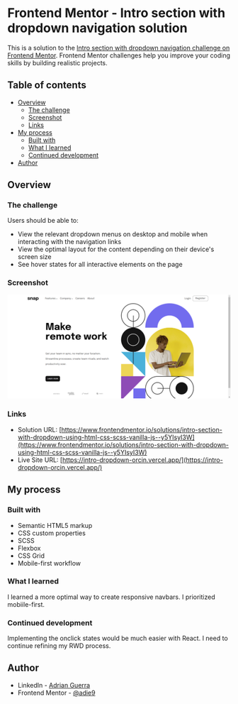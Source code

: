 # Frontend Mentor - Intro section with dropdown navigation solution

This is a solution to the [Intro section with dropdown navigation challenge on Frontend Mentor](https://www.frontendmentor.io/challenges/intro-section-with-dropdown-navigation-ryaPetHE5). Frontend Mentor challenges help you improve your coding skills by building realistic projects. 

## Table of contents

- [Overview](#overview)
  - [The challenge](#the-challenge)
  - [Screenshot](#screenshot)
  - [Links](#links)
- [My process](#my-process)
  - [Built with](#built-with)
  - [What I learned](#what-i-learned)
  - [Continued development](#continued-development)
- [Author](#author)



## Overview

### The challenge

Users should be able to:

- View the relevant dropdown menus on desktop and mobile when interacting with the navigation links
- View the optimal layout for the content depending on their device's screen size
- See hover states for all interactive elements on the page

### Screenshot

![](./images/intro-dropdown.png)

### Links

- Solution URL: [https://www.frontendmentor.io/solutions/intro-section-with-dropdown-using-html-css-scss-vanilla-js--y5YIsyI3W](https://www.frontendmentor.io/solutions/intro-section-with-dropdown-using-html-css-scss-vanilla-js--y5YIsyI3W)
- Live Site URL: [https://intro-dropdown-orcin.vercel.app/](https://intro-dropdown-orcin.vercel.app/)

## My process

### Built with

- Semantic HTML5 markup
- CSS custom properties
- SCSS
- Flexbox
- CSS Grid
- Mobile-first workflow


### What I learned

I learned a more optimal way to create responsive navbars. I prioritized mobiile-first.


### Continued development

Implementing the onclick states would be much easier with React. I need to continue refining my RWD process.



## Author

- LinkedIn - [Adrian Guerra](inkedin.com/in/adrian-guerra-a210a4196/)
- Frontend Mentor - [@adie9](https://www.frontendmentor.io/profile/adie9)

